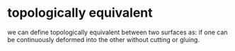# topologically equivalent

we can define topologically equivalent between two surfaces as: if one can be continuously deformed into the other without cutting or gluing.
